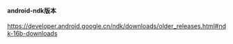 #### android-ndk版本
https://developer.android.google.cn/ndk/downloads/older_releases.html#ndk-16b-downloads

#### 